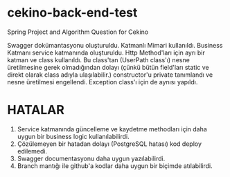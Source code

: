 # cekino-back-end-test
Spring Project and Algorithm Question for Cekino

Swagger dokümantasyonu oluşturuldu.
Katmanlı Mimari kullanıldı.
Business Katmanı service katmanında oluşturuldu.
Http Method'ları için ayrı bir katman ve class kullanıldı. Bu class'tan (UserPath class'ı) nesne üretilmesine gerek olmadığından dolayı
(çünkü bütün field'ları static ve direkt olarak class adıyla ulaşılabilir.) constructor'u private tanımlandı ve nesne üretilmesi engellendi.
Exception class'ı için de aynısı yapıldı. 

# HATALAR

1) Service katmanında güncelleme ve kaydetme methodları için daha uygun bir business logic kullanılabilirdi.
2) Çözülemeyen bir hatadan dolayı (PostgreSQL hatası) kod deploy edilemedi.
3) Swagger documentasyonu daha uygun yazılabilirdi.
4) Branch mantığı ile github'a kodlar daha uygun bir biçimde atılabilirdi.
